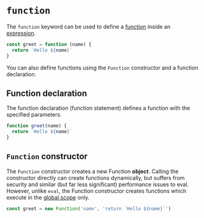 # `function`

The `function` keyword can be used to define a [function][concept-functions] inside an [expression][concept-expressions].

```javascript
const greet = function (name) {
  return `Hello ${name}`
}
```

You can also define functions using the `Function` constructor and a function declaration.

## Function declaration

The function declaration (function statement) defines a function with the specified parameters.

```javascript
function greet(name) {
  return `Hello ${name}`
}
```

## `Function` constructor

The `Function` constructor creates a new Function **object**. Calling the constructor directly can create functions dynamically, but suffers from security and similar (but far less significant) performance issues to eval. However, unlike `eval`, the Function constructor creates functions which execute in the [global scope][concept-scope] only.

```javascript
const greet = new Function('name', 'return `Hello ${name}`')
```

[concept-scope]: ../../../../reference/concepts/scope.md
[concept-expressions]: ../../../../reference/concepts/expressions.md
[concept-functions]: ../../../../reference/concepts/functions.md
